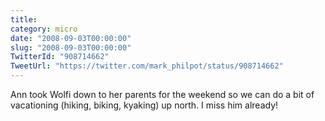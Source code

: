 ```yaml
---
title: 
category: micro
date: "2008-09-03T00:00:00"
slug: "2008-09-03T00:00:00"
TwitterId: "908714662"
TweetUrl: "https://twitter.com/mark_philpot/status/908714662"
---
```


Ann took Wolfi down to her parents for the weekend so we can do a bit of
vacationing (hiking, biking, kyaking) up north. I miss him already!
